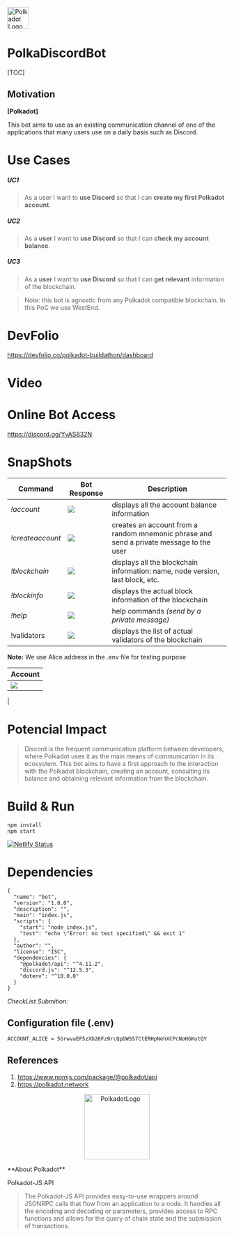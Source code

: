 
<p align="left">
<a href="https://polkadot.network/" target="_blank">
<img src="https://i.imgur.com/WYB7YHR.png" width="50" alt="Polkadot Logo">
</a>
</p>

# PolkaDiscordBot

[TOC]
## **Motivation**

**[Polkadot]**

This bot aims to use as an existing communication channel of one of the applications that many users use on a daily basis such as Discord. 




# Use Cases 

##### UC1
> As a user I want to **use Discord** so that I can  **create my first Polkadot account**.

##### UC2
> As a **user** I want to **use Discord** so that I can **check my account balance**.
##### UC3
> As a **user** I want to **use Discord** so that I can **get relevant** information of the blockchain.


>Note: this bot is agnostic from any Polkadot compatible blockchain. In this PoC we use WestEnd.


# DevFolio
https://devfolio.co/polkadot-buildathon/dashboard


# Video 


# Online Bot Access

https://discord.gg/YvAS832N

# SnapShots





| Command    | Bot Response | Description |
| -------- | -------- | -------- | 
|  *!account*  |   ![](https://i.imgur.com/qQOQ5Nm.png)  | displays all the account balance information | 
|  *!createaccount* | ![](https://i.imgur.com/zjG3322.png)   | creates an account from a random mnemonic phrase and send a private message to the user 
| *!blockchain* |  ![](https://i.imgur.com/yuXvlvn.png)    | displays all the blockchain information: name, node version, last block, etc.| 
| *!blockinfo*     | ![](https://i.imgur.com/T1ifdhi.png)| displays the actual block information of the blockchain  | 
|  *!help* | ![](https://i.imgur.com/ZdGdNnh.png)   | help commands *(send by a private message)* 
|  !validators |![](https://i.imgur.com/PbsmVYg.png)      | displays the list of actual validators of the blockchain| 



**Note:** We use Alice address in the .env file for testing purpose





| Account| 
| -------- | 
| ![](https://i.imgur.com/zeJDgyv.png)
 |


# Potencial Impact 


>Discord is the frequent communication platform between developers, where Polkadot uses it as the main means of communication in its ecosystem. This bot aims to have a first approach to the interaction with the Polkadot blockchain, creating an account, consulting its balance and obtaining relevant information from the blockchain.




# Build & Run 

```
npm install
npm start

```

[![Netlify Status](https://api.netlify.com/api/v1/badges/322d5815-fb6a-4edf-bed1-1e13db5e77dd/deploy-status)](https://app.netlify.com/sites/tender-raman-985fdb/deploys)

# Dependencies


```json=
{
  "name": "bot",
  "version": "1.0.0",
  "description": "",
  "main": "index.js",
  "scripts": {
    "start": "node index.js",
    "test": "echo \"Error: no test specified\" && exit 1"
  },
  "author": "",
  "license": "ISC",
  "dependencies": {
    "@polkadot/api": "^4.11.2",
    "discord.js": "^12.5.3",
    "dotenv": "^10.0.0"
  }
}

```


*CheckList Submition:*


## Configuration file (.env)

```
ACCOUNT_ALICE = 5GrwvaEF5zXb26Fz9rcQpDWS57CtERHpNehXCPcNoHGKutQY

```


## References

1. https://www.npmjs.com/package/@polkadot/api
2. https://polkadot.network

<p align="center">
<a href="https://polkadot.network/" target="_blank">
<img src="https://i.imgur.com/WYB7YHR.png" width="150" alt="PolkadotLogo">
</a>
</p>
**About Polkadot**

Polkadot-JS API 
> The Polkadot-JS API provides easy-to-use wrappers around JSONRPC calls that flow from an application to a node. It handles all the encoding and decoding or parameters, provides access to RPC functions and allows for the query of chain state and the submission of transactions.


